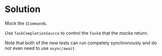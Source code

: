 # Solution

Mock the `ICommand`s.

Use `TaskCompletionSource` to control the `Task`s that the mocks return.

Note that both of the new tests can run competely synchronously and do not even need to use `async/await`.